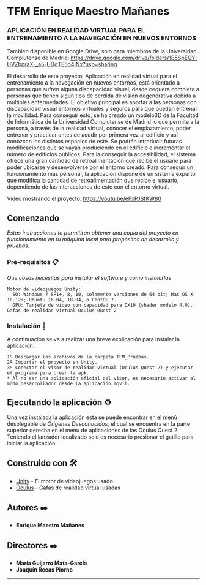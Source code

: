 # TFM Enrique Maestro Mañanes
### APLICACIÓN EN REALIDAD VIRTUAL PARA EL  ENTRENAMIENTO A LA NAVEGACIÓN EN NUEVOS  ENTORNOS

También disponible en Google Drive, solo para miembros de la Universidad Complutense de Madrid: https://drive.google.com/drive/folders/1B5SpEQY-UVZbpraX-_a5-UDdTE5o4INx?usp=sharing

El desarrollo de este proyecto, Aplicación en realidad virtual para el entrenamiento a la navegación en nuevos entornos, está orientado a personas que sufren alguna discapacidad visual, desde ceguera completa a personas que tienen algún tipo de pérdida de visión degenerativa debida a múltiples enfermedades.
El objetivo principal es aportar a las personas con discapacidad visual entornos virtuales y seguros para que puedan entrenar la movilidad. Para conseguir esto, se ha creado un modelo3D de la Facultad de Informática de la Universidad Complutense de Madrid lo que permite a la persona, a través de la realidad virtual, conocer el emplazamiento, poder entrenar y practicar antes de acudir por primera vez al edificio y así conozcan los distintos espacios de este. Se 
podrán introducir futuras modificaciones que se vayan produciendo en el edificio e incrementar el número de edificios públicos. 
Para la conseguir la accesibilidad, el sistema ofrece una gran cantidad de retroalimentación que recibe el usuario para poder ubicarse y desenvolverse por el entorno creado. Para conseguir un funcionamiento más personal, la aplicación dispone de un sistema experto que modifica la cantidad de retroalimentación que recibe el usuario, dependiendo de las interacciones de este con el entorno virtual.

Video mostrando el proyecto: https://youtu.be/eFxPJSfKW80

## Comenzando

_Estas instrucciones te permitirán obtener una copia del proyecto en funcionamiento en tu máquina local para propósitos de desarrollo y pruebas._

### Pre-requisitos 📋

_Que cosas necesitas para instalar el software y como instalarlas_

```
Motor de videojuegos Unity:
  SO: Windows 7 SP1+, 8, 10, solamente versiones de 64-bit; Mac OS X 10.12+; Ubuntu 16.04, 18.04, o CentOS 7.
  GPU: Tarjeta de video con capacidad para DX10 (shader modelo 4.0).
Gafas de realidad virtual Oculus Quest 2
```

### Instalación 🔧

A continuacion se va a realizar una breve explicación para instalar la aplicación.

```
1º Descargar los archivos de la carpeta TFM_Pruebas.
2º Importar el proyecto en Unity.
3º Conectar el visor de realidad virtual (Oculus Quest 2) y ejecutar el programa para crear la apk.
* Al no ser una aplicación oficial del visor, es necesario activar el modo desarrollador desde la aplicación movil.
```

## Ejecutando la aplicación ⚙️

Una vez instalada la aplicación esta se puede encontrar en el menú desplegable de _Origenes Desconocidos_, el cual se encuentra en la parte superior derecha en el menu de aplicaciones de las Oculus Quest 2. Teniendo el lanzador localizado solo es necesario presionar el gatillo para iniciar la aplicación.

## Construido con 🛠️

* [Unity](https://docs.unity3d.com/Manual/index.html) - El motor de videojuegos usado
* [Oculus](https://developer.oculus.com/documentation/unity/) - Gafas de realidad virtual usadas

## Autores ✒️

* **Enrique Maestro Mañanes**

## Directores ✒️

* **María Guijarro Mata-García**
* **Joaquín Recas Piorno** 

---
